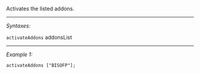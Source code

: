 Activates the listed addons.


---
*Syntaxes:*

`activateAddons` addonsList

---
*Example 1:*

```sqf
activateAddons ["BISOFP"];
```
